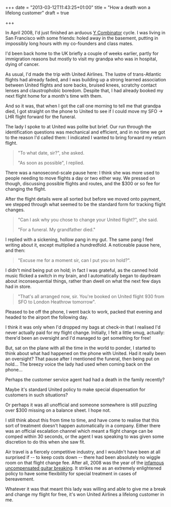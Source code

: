 +++
date = "2013-03-12T11:43:25+01:00"
title = "How a death won a lifelong customer"
draft = true

+++

In April 2008, I'd just finished an arduous [Y
Combinator](https://www.ycombinator.com/) cycle. I was living in San Francisco
with some friends: holed away in the basement, putting in impossibly long
hours with my co-founders and class mates.

I'd been back home to the UK briefly a couple of weeks earlier, partly for
immigration reasons but mostly to visit my grandpa who was in hospital, dying
of cancer.

As usual, I'd made the trip with United Airlines. The lustre of trans-Atlantic
flights had already faded, and I was building up a strong learned
association between United flights and sore backs, bruised knees, scratchy
contact lenses and claustrophobic boredom. Despite that, I had already booked
my next flight home for a month's time with them.

And so it was, that when I got the call one morning to tell me that grandpa
died, I got straight on the phone to United to see if I could move my SFO → LHR
flight forward for the funeral.

The lady I spoke to at United was polite but brief. Our run through the
identification questions was mechanical and efficient, and in no time we got to
the reason I'd called them: I indicated I wanted to bring forward my return
flight.

> "To what date, sir?", she asked.
>
> "As soon as possible", I replied.

There was a nanosecond-scale pause here: I think she was more used to people
needing to move flights a day or two either way. We pressed on though,
discussing possible flights and routes, and the $300 or so fee for changing the
flight.

After the flight details were all sorted but before we moved onto payment, we
stepped through what seemed to be the standard form for tracking flight
changes.

> "Can I ask why you chose to change your United flight?", she said.
>
> "For a funeral. My grandfather died."

I replied with a sickening, hollow pang in my gut. The same pang I feel writing
about it, except multiplied a hundredfold. A noticeable pause here, and then:

> "Excuse me for a moment sir, can I put you on hold?".

I didn't mind being put on hold; in fact I was grateful, as the canned hold
music flicked a switch in my brain, and I automatically began to daydream about
inconsequential things, rather than dwell on what the next few days had in
store.

> "That's all arranged now, sir. You're booked on United flight 930 from SFO to
London Heathrow tomorrow".

Pleased to be off the phone, I went back to work, packed that evening and
headed to the airport the following day.

I think it was only when I'd dropped my bags at check-in that I realised I'd
never actually paid for my flight change. Initially, I felt a little smug,
actually: there'd been an oversight and I'd managed to get something for free!

But, sat on the plane with all the time in the world to ponder, I started to
think about what had happened on the phone with United. Had it really been an
oversight? That pause after I mentioned the funeral, then being put on hold...
The breezy voice the lady had used when coming back on the phone...

Perhaps the customer service agent had had a death in the family recently?

Maybe it's standard United policy to make special dispensation for customers
in such situations?

Or perhaps it was all unofficial and someone somewhere is still puzzling over
$300 missing on a balance sheet. I hope not.

I still think about this from time to time, and have come to realise that this
sort of treatment doesn't happen automatically in a company. Either there was
an official escalation channel which meant a flight change can be comped within
30 seconds, or the agent I was speaking to was given some discretion to do this
when she saw fit.

Air travel is a fiercely competitive industry, and I wouldn't have been at all
surprised if -- to keep costs down -- there had been absolutely no wiggle room
on that flight change fee. After all, 2008 was the year of the [infamous
uncompensated guitar
breaking](http://en.wikipedia.org/wiki/United_Breaks_Guitars). It strikes me as
an extremely enlightened policy to have some flexibility for special treatment in
cases of bereavement.

Whatever it was that meant this lady was willing and able to give me a break
and change my flight for free, it's won United Airlines a lifelong customer in
me.
